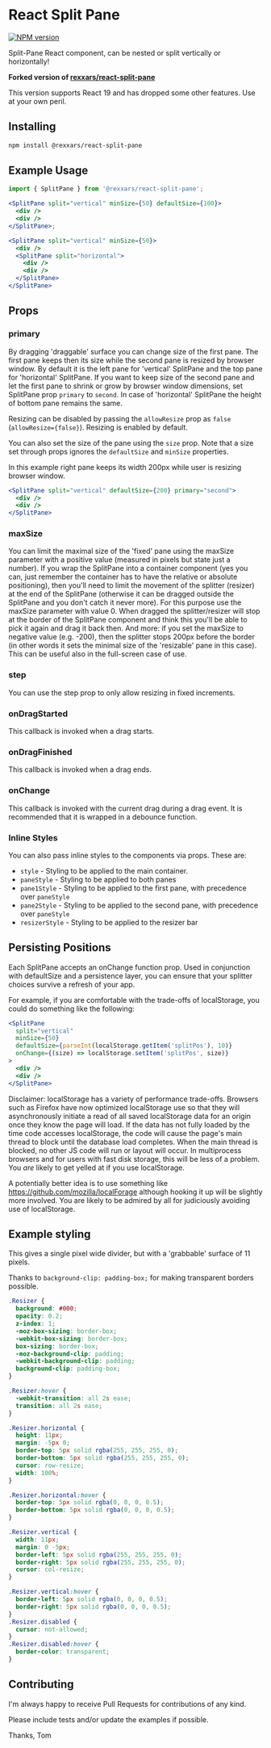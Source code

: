 # React Split Pane

[![NPM version](https://img.shields.io/npm/v/@rexxars/react-split-pane.svg?style=flat)](https://www.npmjs.com/package/@rexxars/react-split-pane)

Split-Pane React component, can be nested or split vertically or horizontally!

**Forked version of [rexxars/react-split-pane](https://github.com/rexxars/react-split-pane)**

This version supports React 19 and has dropped some other features. Use at your own peril.

## Installing

```sh
npm install @rexxars/react-split-pane
```

## Example Usage

```jsx
import { SplitPane } from '@rexxars/react-split-pane';

<SplitPane split="vertical" minSize={50} defaultSize={100}>
  <div />
  <div />
</SplitPane>;
```

```jsx
<SplitPane split="vertical" minSize={50}>
  <div />
  <SplitPane split="horizontal">
    <div />
    <div />
  </SplitPane>
</SplitPane>
```

## Props

### primary

By dragging 'draggable' surface you can change size of the first pane.
The first pane keeps then its size while the second pane is resized by browser window.
By default it is the left pane for 'vertical' SplitPane and the top pane for 'horizontal' SplitPane.
If you want to keep size of the second pane and let the first pane to shrink or grow by browser window dimensions,
set SplitPane prop `primary` to `second`. In case of 'horizontal' SplitPane the height of bottom pane remains the same.

Resizing can be disabled by passing the `allowResize` prop as `false` (`allowResize={false}`). Resizing is enabled by default.

You can also set the size of the pane using the `size` prop. Note that a size set through props ignores the `defaultSize` and `minSize` properties.

In this example right pane keeps its width 200px while user is resizing browser window.

```jsx
<SplitPane split="vertical" defaultSize={200} primary="second">
  <div />
  <div />
</SplitPane>
```

### maxSize

You can limit the maximal size of the 'fixed' pane using the maxSize parameter with a positive value (measured in pixels but state just a number).
If you wrap the SplitPane into a container component (yes you can, just remember the container has to have the relative or absolute positioning),
then you'll need to limit the movement of the splitter (resizer) at the end of the SplitPane (otherwise it can be dragged outside the SplitPane
and you don't catch it never more). For this purpose use the maxSize parameter with value 0. When dragged the splitter/resizer will stop at the border
of the SplitPane component and think this you'll be able to pick it again and drag it back then.
And more: if you set the maxSize to negative value (e.g. -200), then the splitter stops 200px before the border (in other words it sets the minimal
size of the 'resizable' pane in this case). This can be useful also in the full-screen case of use.

### step

You can use the step prop to only allow resizing in fixed increments.

### onDragStarted

This callback is invoked when a drag starts.

### onDragFinished

This callback is invoked when a drag ends.

### onChange

This callback is invoked with the current drag during a drag event. It is recommended that it is wrapped in a debounce function.

### Inline Styles

You can also pass inline styles to the components via props. These are:

- `style` - Styling to be applied to the main container.
- `paneStyle` - Styling to be applied to both panes
- `pane1Style` - Styling to be applied to the first pane, with precedence over `paneStyle`
- `pane2Style` - Styling to be applied to the second pane, with precedence over `paneStyle`
- `resizerStyle` - Styling to be applied to the resizer bar

## Persisting Positions

Each SplitPane accepts an onChange function prop. Used in conjunction with
defaultSize and a persistence layer, you can ensure that your splitter choices
survive a refresh of your app.

For example, if you are comfortable with the trade-offs of localStorage, you
could do something like the following:

```jsx
<SplitPane
  split="vertical"
  minSize={50}
  defaultSize={parseInt(localStorage.getItem('splitPos'), 10)}
  onChange={(size) => localStorage.setItem('splitPos', size)}
>
  <div />
  <div />
</SplitPane>
```

Disclaimer: localStorage has a variety of performance trade-offs. Browsers such
as Firefox have now optimized localStorage use so that they will asynchronously
initiate a read of all saved localStorage data for an origin once they know the
page will load. If the data has not fully loaded by the time code accesses
localStorage, the code will cause the page's main thread to block until the
database load completes. When the main thread is blocked, no other JS code will
run or layout will occur. In multiprocess browsers and for users with fast
disk storage, this will be less of a problem. You _are_ likely to get yelled at
if you use localStorage.

A potentially better idea is to use something like
https://github.com/mozilla/localForage although hooking it up will be slightly
more involved. You are likely to be admired by all for judiciously avoiding
use of localStorage.

## Example styling

This gives a single pixel wide divider, but with a 'grabbable' surface of 11 pixels.

Thanks to `background-clip: padding-box;` for making transparent borders possible.

```css
.Resizer {
  background: #000;
  opacity: 0.2;
  z-index: 1;
  -moz-box-sizing: border-box;
  -webkit-box-sizing: border-box;
  box-sizing: border-box;
  -moz-background-clip: padding;
  -webkit-background-clip: padding;
  background-clip: padding-box;
}

.Resizer:hover {
  -webkit-transition: all 2s ease;
  transition: all 2s ease;
}

.Resizer.horizontal {
  height: 11px;
  margin: -5px 0;
  border-top: 5px solid rgba(255, 255, 255, 0);
  border-bottom: 5px solid rgba(255, 255, 255, 0);
  cursor: row-resize;
  width: 100%;
}

.Resizer.horizontal:hover {
  border-top: 5px solid rgba(0, 0, 0, 0.5);
  border-bottom: 5px solid rgba(0, 0, 0, 0.5);
}

.Resizer.vertical {
  width: 11px;
  margin: 0 -5px;
  border-left: 5px solid rgba(255, 255, 255, 0);
  border-right: 5px solid rgba(255, 255, 255, 0);
  cursor: col-resize;
}

.Resizer.vertical:hover {
  border-left: 5px solid rgba(0, 0, 0, 0.5);
  border-right: 5px solid rgba(0, 0, 0, 0.5);
}
.Resizer.disabled {
  cursor: not-allowed;
}
.Resizer.disabled:hover {
  border-color: transparent;
}
```

## Contributing

I'm always happy to receive Pull Requests for contributions of any kind.

Please include tests and/or update the examples if possible.

Thanks, Tom
